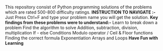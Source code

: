 This repository consist of Python programming solutions of the problems which are rated 500-800 difficulty ratings.
**INSTRUCTION TO NAVIGATE :-** Just Press Ctrl+F and type your problem name you will get the solution.
**Key findings from these problems were to understand:-**
    Learn to break down a problem
    Find the algorithm to solve
    Addition, subtraction, division, multiplication
    If - else Conditions
    Modulo operator / Ceil & Floor functions
    Finding the correct formula
    Exponentiation
    Arrays and Loops
  **Have Fun with Learning**

